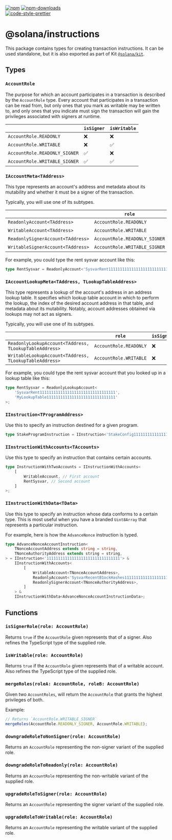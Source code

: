 [![npm][npm-image]][npm-url]
[![npm-downloads][npm-downloads-image]][npm-url]
<br />
[![code-style-prettier][code-style-prettier-image]][code-style-prettier-url]

[code-style-prettier-image]: https://img.shields.io/badge/code_style-prettier-ff69b4.svg?style=flat-square
[code-style-prettier-url]: https://github.com/prettier/prettier
[npm-downloads-image]: https://img.shields.io/npm/dm/@solana/instructions?style=flat
[npm-image]: https://img.shields.io/npm/v/@solana/instructions?style=flat
[npm-url]: https://www.npmjs.com/package/@solana/instructions

# @solana/instructions

This package contains types for creating transaction instructions. It can be used standalone, but it is also exported as part of Kit [`@solana/kit`](https://github.com/anza-xyz/kit/tree/main/packages/kit).

## Types

### `AccountRole`

The purpose for which an account participates in a transaction is described by the `AccountRole` type. Every account that participates in a transaction can be read from, but only ones that you mark as writable may be written to, and only ones that you indicate must sign the transaction will gain the privileges associated with signers at runtime.

|                               | `isSigner` | `isWritable` |
| ----------------------------- | ---------- | ------------ |
| `AccountRole.READONLY`        | &#x274c;   | &#x274c;     |
| `AccountRole.WRITABLE`        | &#x274c;   | &#x2705;     |
| `AccountRole.READONLY_SIGNER` | &#x2705;   | &#x274c;     |
| `AccountRole.WRITABLE_SIGNER` | &#x2705;   | &#x2705;     |

### `IAccountMeta<TAddress>`

This type represents an account's address and metadata about its mutability and whether it must be a signer of the transaction.

Typically, you will use one of its subtypes.

|                                   | `role`                        | `isSigner` | `isWritable` |
| --------------------------------- | ----------------------------- | ---------- | ------------ |
| `ReadonlyAccount<TAddress>`       | `AccountRole.READONLY`        | &#x274c;   | &#x274c;     |
| `WritableAccount<TAddress>`       | `AccountRole.WRITABLE`        | &#x274c;   | &#x2705;     |
| `ReadonlySignerAccount<TAddress>` | `AccountRole.READONLY_SIGNER` | &#x2705;   | &#x274c;     |
| `WritableSignerAccount<TAddress>` | `AccountRole.WRITABLE_SIGNER` | &#x2705;   | &#x2705;     |

For example, you could type the rent sysvar account like this:

```ts
type RentSysvar = ReadonlyAccount<'SysvarRent111111111111111111111111111111111'>;
```

### `IAccountLookupMeta<TAddress, TLookupTableAddress>`

This type represents a lookup of the account's address in an address lookup table. It specifies which lookup table account in which to perform the lookup, the index of the desired account address in that table, and metadata about its mutability. Notably, account addresses obtained via lookups may not act as signers.

Typically, you will use one of its subtypes.

|                                                        | `role`                 | `isSigner` | `isWritable` |
| ------------------------------------------------------ | ---------------------- | ---------- | ------------ |
| `ReadonlyLookupAccount<TAddress, TLookupTableAddress>` | `AccountRole.READONLY` | &#x274c;   | &#x274c;     |
| `WritableLookupAccount<TAddress, TLookupTableAddress>` | `AccountRole.WRITABLE` | &#x274c;   | &#x2705;     |

For example, you could type the rent sysvar account that you looked up in a lookup table like this:

```ts
type RentSysvar = ReadonlyLookupAccount<
    'SysvarRent111111111111111111111111111111111',
    'MyLookupTable111111111111111111111111111111'
>;
```

### `IInstruction<TProgramAddress>`

Use this to specify an instruction destined for a given program.

```ts
type StakeProgramInstruction = IInstruction<'StakeConfig11111111111111111111111111111111'>;
```

### `IInstructionWithAccounts<TAccounts>`

Use this type to specify an instruction that contains certain accounts.

```ts
type InstructionWithTwoAccounts = IInstructionWithAccounts<
    [
        WritableAccount, // First account
        RentSysvar, // Second account
    ]
>;
```

### `IInstructionWithData<TData>`

Use this type to specify an instruction whose data conforms to a certain type. This is most useful when you have a branded `Uint8Array` that represents a particular instruction.

For example, here is how the `AdvanceNonce` instruction is typed.

```ts
type AdvanceNonceAccountInstruction<
    TNonceAccountAddress extends string = string,
    TNonceAuthorityAddress extends string = string,
> = IInstruction<'11111111111111111111111111111111'> &
    IInstructionWithAccounts<
        [
            WritableAccount<TNonceAccountAddress>,
            ReadonlyAccount<'SysvarRecentB1ockHashes11111111111111111111'>,
            ReadonlySignerAccount<TNonceAuthorityAddress>,
        ]
    > &
    IInstructionWithData<AdvanceNonceAccountInstructionData>;
```

## Functions

### `isSignerRole(role: AccountRole)`

Returns `true` if the `AccountRole` given represents that of a signer. Also refines the TypeScript type of the supplied role.

### `isWritable(role: AccountRole)`

Returns `true` if the `AccountRole` given represents that of a writable account. Also refines the TypeScript type of the supplied role.

### `mergeRoles(roleA: AccountRole, roleB: AccountRole)`

Given two `AccountRoles`, will return the `AccountRole` that grants the highest privileges of both.

Example:

```ts
// Returns `AccountRole.WRITABLE_SIGNER`
mergeRoles(AccountRole.READONLY_SIGNER, AccountRole.WRITABLE);
```

### `downgradeRoleToNonSigner(role: AccountRole)`

Returns an `AccountRole` representing the non-signer variant of the supplied role.

### `downgradeRoleToReadonly(role: AccountRole)`

Returns an `AccountRole` representing the non-writable variant of the supplied role.

### `upgradeRoleToSigner(role: AccountRole)`

Returns an `AccountRole` representing the signer variant of the supplied role.

### `upgradeRoleToWritable(role: AccountRole)`

Returns an `AccountRole` representing the writable variant of the supplied role.

